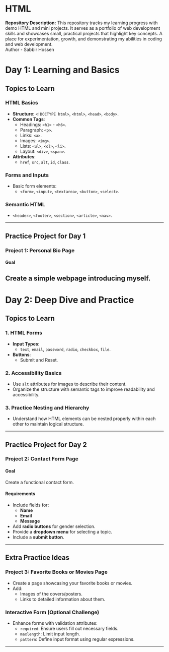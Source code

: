 # HTML

**Repository Description:**  This repository tracks my learning progress with demo HTML and mini projects. It serves as a portfolio of web development skills and showcases small, practical projects that highlight key concepts. A place for experimentation, growth, and demonstrating my abilities in coding and web development.
<br>
Author - Sabbir Hossen 

# Day 1: Learning and Basics

## Topics to Learn

### HTML Basics
- **Structure**: `<!DOCTYPE html>`, `<html>`, `<head>`, `<body>`.
- **Common Tags**: 
  - Headings: `<h1>` - `<h6>`.
  - Paragraph: `<p>`.
  - Links: `<a>`.
  - Images: `<img>`.
  - Lists: `<ul>`, `<ol>`, `<li>`.
  - Layout: `<div>`, `<span>`.
- **Attributes**:
  - `href`, `src`, `alt`, `id`, `class`.

### Forms and Inputs
- Basic form elements:
  - `<form>`, `<input>`, `<textarea>`, `<button>`, `<select>`.

### Semantic HTML
- `<header>`, `<footer>`, `<section>`, `<article>`, `<nav>`.

---

## Practice Project for Day 1

### **Project 1: Personal Bio Page**

#### Goal
Create a simple webpage introducing myself.
---

# Day 2: Deep Dive and Practice

## Topics to Learn

### 1. HTML Forms
- **Input Types**: 
  - `text`, `email`, `password`, `radio`, `checkbox`, `file`.
- **Buttons**:
  - Submit and Reset.

### 2. Accessibility Basics
- Use `alt` attributes for images to describe their content.
- Organize the structure with semantic tags to improve readability and accessibility.

### 3. Practice Nesting and Hierarchy
- Understand how HTML elements can be nested properly within each other to maintain logical structure.

---

## Practice Project for Day 2

### **Project 2: Contact Form Page**

#### Goal
Create a functional contact form.

#### Requirements
- Include fields for:
  - **Name**
  - **Email**
  - **Message**
- Add **radio buttons** for gender selection.
- Provide a **dropdown menu** for selecting a topic.
- Include a **submit button**.

---

## Extra Practice Ideas

### **Project 3: Favorite Books or Movies Page**
- Create a page showcasing your favorite books or movies.
- Add:
  - Images of the covers/posters.
  - Links to detailed information about them.

### **Interactive Form** (Optional Challenge)
- Enhance forms with validation attributes:
  - `required`: Ensure users fill out necessary fields.
  - `maxlength`: Limit input length.
  - `pattern`: Define input format using regular expressions.

---